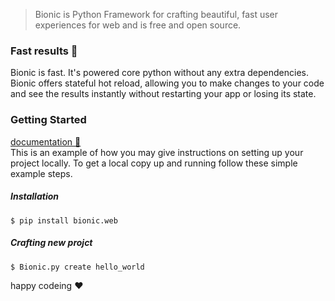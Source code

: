 
 
> Bionic is Python Framework for crafting beautiful, fast user experiences for web and is free and open source.



### Fast results 🚀
 Bionic is fast. It's powered core python without any extra dependencies.
 Bionic offers stateful hot reload, allowing you to make changes to your code and see the results instantly without restarting your app or losing its state.
 






### Getting Started
<a href="https://bionic-py.github.io/Bionic-Documentation/">documentation  📖 <a/>
 </br>
This is an example of how you may give instructions on setting up your project locally.
To get a local copy up and running follow these simple example steps.



##### Installation


```console:
$ pip install bionic.web
```

##### Crafting new projct 

```console:
$ Bionic.py create hello_world
```
happy codeing ❤️ 









